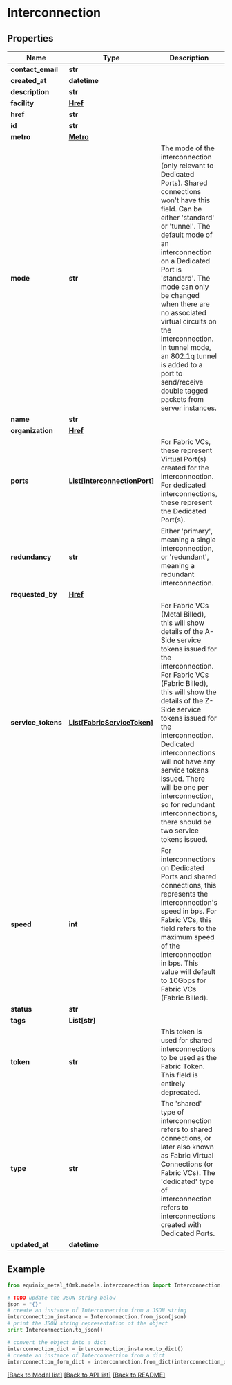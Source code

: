 # Interconnection


## Properties
Name | Type | Description | Notes
------------ | ------------- | ------------- | -------------
**contact_email** | **str** |  | [optional] 
**created_at** | **datetime** |  | [optional] 
**description** | **str** |  | [optional] 
**facility** | [**Href**](Href.md) |  | [optional] 
**href** | **str** |  | [optional] 
**id** | **str** |  | [optional] 
**metro** | [**Metro**](Metro.md) |  | [optional] 
**mode** | **str** | The mode of the interconnection (only relevant to Dedicated Ports). Shared connections won&#39;t have this field. Can be either &#39;standard&#39; or &#39;tunnel&#39;.   The default mode of an interconnection on a Dedicated Port is &#39;standard&#39;. The mode can only be changed when there are no associated virtual circuits on the interconnection.   In tunnel mode, an 802.1q tunnel is added to a port to send/receive double tagged packets from server instances. | [optional] 
**name** | **str** |  | [optional] 
**organization** | [**Href**](Href.md) |  | [optional] 
**ports** | [**List[InterconnectionPort]**](InterconnectionPort.md) | For Fabric VCs, these represent Virtual Port(s) created for the interconnection. For dedicated interconnections, these represent the Dedicated Port(s). | [optional] 
**redundancy** | **str** | Either &#39;primary&#39;, meaning a single interconnection, or &#39;redundant&#39;, meaning a redundant interconnection. | [optional] 
**requested_by** | [**Href**](Href.md) |  | [optional] 
**service_tokens** | [**List[FabricServiceToken]**](FabricServiceToken.md) | For Fabric VCs (Metal Billed), this will show details of the A-Side service tokens issued for the interconnection. For Fabric VCs (Fabric Billed), this will show the details of the Z-Side service tokens issued for the interconnection. Dedicated interconnections will not have any service tokens issued. There will be one per interconnection, so for redundant interconnections, there should be two service tokens issued. | [optional] 
**speed** | **int** | For interconnections on Dedicated Ports and shared connections, this represents the interconnection&#39;s speed in bps. For Fabric VCs, this field refers to the maximum speed of the interconnection in bps. This value will default to 10Gbps for Fabric VCs (Fabric Billed). | [optional] 
**status** | **str** |  | [optional] 
**tags** | **List[str]** |  | [optional] 
**token** | **str** | This token is used for shared interconnections to be used as the Fabric Token. This field is entirely deprecated. | [optional] 
**type** | **str** | The &#39;shared&#39; type of interconnection refers to shared connections, or later also known as Fabric Virtual Connections (or Fabric VCs). The &#39;dedicated&#39; type of interconnection refers to interconnections created with Dedicated Ports. | [optional] 
**updated_at** | **datetime** |  | [optional] 

## Example

```python
from equinix_metal_t0mk.models.interconnection import Interconnection

# TODO update the JSON string below
json = "{}"
# create an instance of Interconnection from a JSON string
interconnection_instance = Interconnection.from_json(json)
# print the JSON string representation of the object
print Interconnection.to_json()

# convert the object into a dict
interconnection_dict = interconnection_instance.to_dict()
# create an instance of Interconnection from a dict
interconnection_form_dict = interconnection.from_dict(interconnection_dict)
```
[[Back to Model list]](../README.md#documentation-for-models) [[Back to API list]](../README.md#documentation-for-api-endpoints) [[Back to README]](../README.md)


